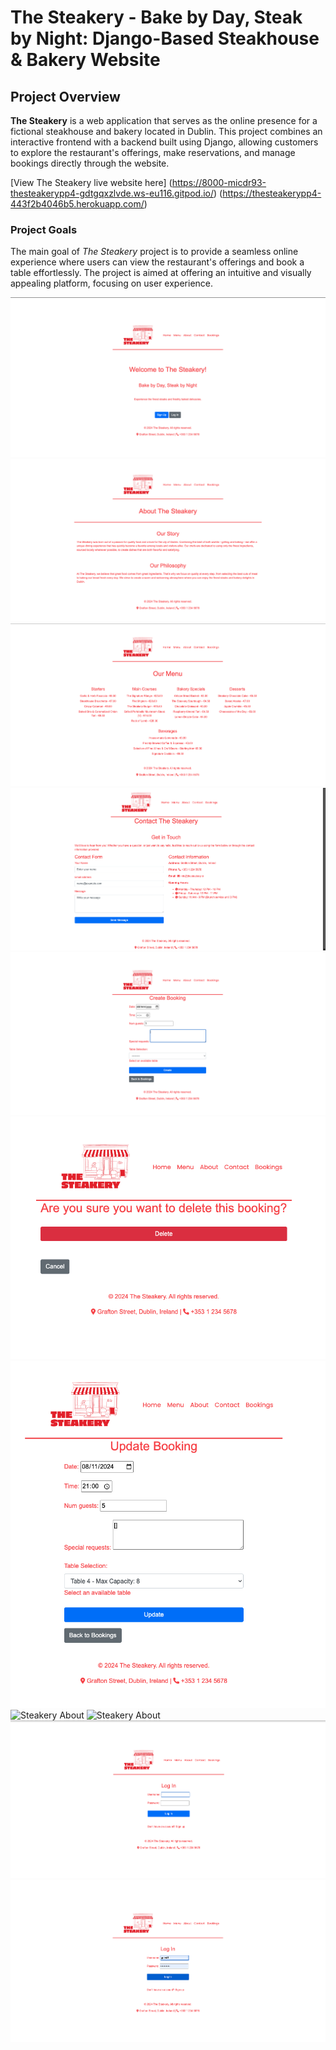 
# The Steakery - Bake by Day, Steak by Night: Django-Based Steakhouse & Bakery Website

## Project Overview 

**The Steakery** is a web application that serves as the online presence for a fictional steakhouse and bakery located in Dublin. This project combines an interactive frontend with a backend built using Django, allowing customers to explore the restaurant's offerings, make reservations, and manage bookings directly through the website.

[View The Steakery live website here] (https://8000-micdr93-thesteakerypp4-gdtgqxzlvde.ws-eu116.gitpod.io/)
(https://thesteakerypp4-443f2b4046b5.herokuapp.com/)


### Project Goals

The main goal of *The Steakery* project is to provide a seamless online experience where users can view the restaurant's offerings and book a table effortlessly. The project is aimed at offering an intuitive and visually appealing platform, focusing on user experience.

![Steakery Homepage](media/readme_images/home.png)
![Steakery About](media/readme_images/about.png)
![Steakery Menu](media/readme_images/menu.png)
![Steakery About](media/readme_images/contact.png)
![Steakery About](media/readme_images/create_booking.png)
![Steakery About](media/readme_images/delete_booking.png)
![Steakery About](media/readme_images/edit_booking.png)
![Steakery About](media/readme_images/existing_booking.png)
![Steakery About](media/readme_images/tabel_Selection.png)
![Steakery About](media/readme_images/booking_login.png)
![Steakery About](media/readme_images/booking_login_2.png)

